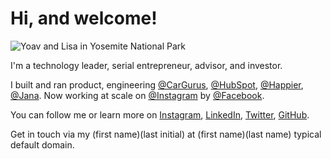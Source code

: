 # Hi, and welcome!

![Yoav and Lisa in Yosemite National Park](https://d12i0l4ao6pqrj.cloudfront.net/img/YoavLisaYosemite.webp)

I'm a technology leader, serial entrepreneur, advisor, and investor.

I built and ran product, engineering [@CarGurus](https://www.cargurus.com/), [@HubSpot](https://www.hubspot.com/), [@Happier](https://www.happier.com/), [@Jana](https://www.crunchbase.com/organization/jana). Now working at scale on [@Instagram](https://www.instagram.com/) by [@Facebook](https://www.facebook.com).

You can follow me or learn more on [Instagram](https://www.instagram.com/yoavshapira/), [LinkedIn](https://www.linkedin.com/in/yoavshapira/), [Twitter](https://twitter.com/YoavShapira), [GitHub](https://github.com/YoavShapira).

Get in touch via my (first name)(last initial) at (first name)(last name) typical default domain.
